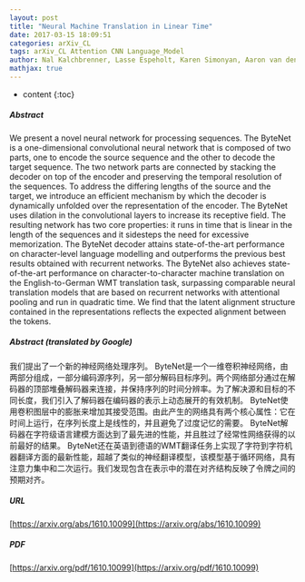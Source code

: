 ```yaml
---
layout: post
title: "Neural Machine Translation in Linear Time"
date: 2017-03-15 18:09:51
categories: arXiv_CL
tags: arXiv_CL Attention CNN Language_Model
author: Nal Kalchbrenner, Lasse Espeholt, Karen Simonyan, Aaron van den Oord, Alex Graves, Koray Kavukcuoglu
mathjax: true
---
```


* content
{:toc}

##### Abstract
We present a novel neural network for processing sequences. The ByteNet is a one-dimensional convolutional neural network that is composed of two parts, one to encode the source sequence and the other to decode the target sequence. The two network parts are connected by stacking the decoder on top of the encoder and preserving the temporal resolution of the sequences. To address the differing lengths of the source and the target, we introduce an efficient mechanism by which the decoder is dynamically unfolded over the representation of the encoder. The ByteNet uses dilation in the convolutional layers to increase its receptive field. The resulting network has two core properties: it runs in time that is linear in the length of the sequences and it sidesteps the need for excessive memorization. The ByteNet decoder attains state-of-the-art performance on character-level language modelling and outperforms the previous best results obtained with recurrent networks. The ByteNet also achieves state-of-the-art performance on character-to-character machine translation on the English-to-German WMT translation task, surpassing comparable neural translation models that are based on recurrent networks with attentional pooling and run in quadratic time. We find that the latent alignment structure contained in the representations reflects the expected alignment between the tokens.

##### Abstract (translated by Google)
我们提出了一个新的神经网络处理序列。 ByteNet是一个一维卷积神经网络，由两部分组成，一部分编码源序列，另一部分解码目标序列。两个网络部分通过在解码器的顶部堆叠解码器来连接，并保持序列的时间分辨率。为了解决源和目标的不同长度，我们引入了解码器在编码器的表示上动态展开的有效机制。 ByteNet使用卷积图层中的膨胀来增加其接受范围。由此产生的网络具有两个核心属性：它在时间上运行，在序列长度上是线性的，并且避免了过度记忆的需要。 ByteNet解码器在字符级语言建模方面达到了最先进的性能，并且胜过了经常性网络获得的以前最好的结果。 ByteNet还在英语到德语的WMT翻译任务上实现了字符到字符机器翻译方面的最新性能，超越了类似的神经翻译模型，该模型基于循环网络，具有注意力集中和二次运行。我们发现包含在表示中的潜在对齐结构反映了令牌之间的预期对齐。

##### URL
[https://arxiv.org/abs/1610.10099](https://arxiv.org/abs/1610.10099)

##### PDF
[https://arxiv.org/pdf/1610.10099](https://arxiv.org/pdf/1610.10099)

